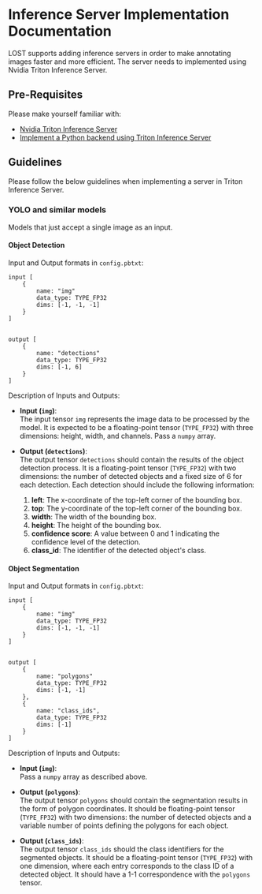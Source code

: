 # Inference Server Implementation Documentation

LOST supports adding inference servers in order to make annotating images faster and more efficient. The server needs to implemented using Nvidia Triton Inference Server.

## Pre-Requisites
Please make yourself familiar with:
- [Nvidia Triton Inference Server](https://docs.nvidia.com/deeplearning/triton-inference-server/user-guide/docs/index.html)
- [Implement a Python backend using Triton Inference Server](https://docs.nvidia.com/deeplearning/triton-inference-server/user-guide/docs/python_backend/README.html#quick-start)


## Guidelines
Please follow the below guidelines when implementing a server in Triton Inference Server.

### YOLO and similar models
Models that just accept a single image as an input.

#### Object Detection
Input and Output formats in `config.pbtxt`:

```
input [
    {
        name: "img"
        data_type: TYPE_FP32
        dims: [-1, -1, -1]
    }
]


output [
    {
      	name: "detections"
      	data_type: TYPE_FP32
    	dims: [-1, 6]
    }
]
```

Description of Inputs and Outputs:

- **Input (`img`)**:  
    The input tensor `img` represents the image data to be processed by the model. It is expected to be a floating-point tensor (`TYPE_FP32`) with three dimensions: height, width, and channels. Pass a `numpy` array.

- **Output (`detections`)**:  
    The output tensor `detections` should contain the results of the object detection process. It is a floating-point tensor (`TYPE_FP32`) with two dimensions: the number of detected objects and a fixed size of 6 for each detection. Each detection should include the following information:

    1. **left**: The x-coordinate of the top-left corner of the bounding box.
    2. **top**: The y-coordinate of the top-left corner of the bounding box.
    3. **width**: The width of the bounding box.
    4. **height**: The height of the bounding box.
    5. **confidence score**: A value between 0 and 1 indicating the confidence level of the detection.
    6. **class_id**: The identifier of the detected object's class.

#### Object Segmentation
Input and Output formats in `config.pbtxt`:

```
input [
    {
        name: "img"
        data_type: TYPE_FP32
        dims: [-1, -1, -1]
    }
]


output [
    {
      	name: "polygons"
      	data_type: TYPE_FP32
    	dims: [-1, -1]
    },
    {
        name: "class_ids",
        data_type: TYPE_FP32
        dims: [-1]
    }
]
```
Description of Inputs and Outputs:

- **Input (`img`)**:  
    Pass a `numpy` array as described above.

- **Output (`polygons`)**:  
    The output tensor `polygons` should contain the segmentation results in the form of polygon coordinates. It should be floating-point tensor (`TYPE_FP32`) with two dimensions: the number of detected objects and a variable number of points defining the polygons for each object.

- **Output (`class_ids`)**:  
    The output tensor `class_ids` should the class identifiers for the segmented objects. It should be a floating-point tensor (`TYPE_FP32`) with one dimension, where each entry corresponds to the class ID of a detected object. It should have a 1-1 correspondence with the `polygons` tensor.